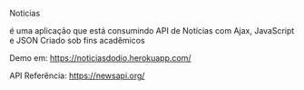 Noticias 

é uma aplicação que está consumindo API de Notícias com Ajax, JavaScript e JSON
Criado sob fins acadêmicos

Demo em: https://noticiasdodio.herokuapp.com/

API Referência: https://newsapi.org/